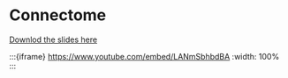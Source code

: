 # Connectome

[Downlod the slides here](W3-V0-connectome.pptx)

:::{iframe} https://www.youtube.com/embed/LANmSbhbdBA
:width: 100%
:::

